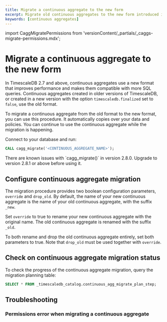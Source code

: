```yaml
---
title: Migrate a continuous aggregate to the new form
excerpt: Migrate old continuous aggregates to the new form introduced in TimescaleDB 2.7
keywords: [continuous aggregates]
---
```


import CaggMigratePermissions from 'versionContent/_partials/_caggs-migrate-permissions.mdx';

# Migrate a continuous aggregate to the new form

In TimescaleDB 2.7 and above, continuous aggregates use a new format that
improves performance and makes them compatible with more SQL queries. Continuous
aggregates created in older versions of TimescaleDB, or created in a new version
with the option `timescaledb.finalized` set to `false`, use the old format.

To migrate a continuous aggregate from the old format to the new format, you can
use this procedure. It automatically copies over your data and policies. You can
continue to use the continuous aggregate while the migration is happening.

Connect to your database and run:

```sql
CALL cagg_migrate('<CONTINUOUS_AGGREGATE_NAME>');
```

<Highlight type="warning">
There are known issues with `cagg_migrate()` in version 2.8.0.
Upgrade to version 2.8.1 or above before using it.
</Highlight>

## Configure continuous aggregate migration

The migration procedure provides two boolean configuration parameters,
`override` and `drop_old`. By default, the name of your new continuous
aggregate is the name of your old continuous aggregate, with the suffix `_new`.

Set `override` to true to rename your new continuous aggregate with the
original name. The old continuous aggregate is renamed with the suffix `_old`.

To both rename and drop the old continuous aggregate entirely, set both
parameters to true. Note that `drop_old` must be used together with
`override`.

## Check on continuous aggregate migration status

To check the progress of the continuous aggregate migration, query the migration
planning table:

```sql
SELECT * FROM _timescaledb_catalog.continuous_agg_migrate_plan_step;
```

## Troubleshooting

### Permissions error when migrating a continuous aggregate

<CaggMigratePermissions />
